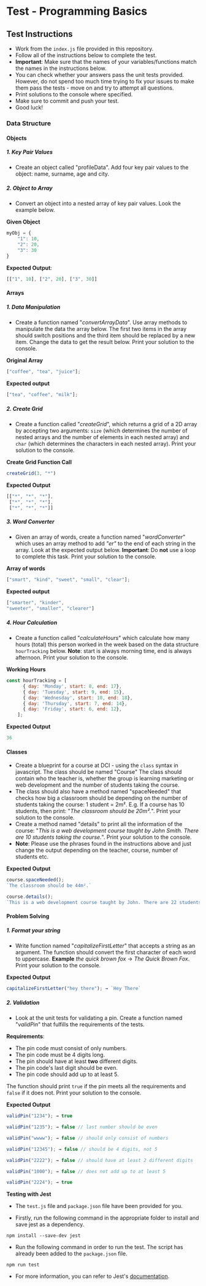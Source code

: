 # Test - Programming Basics

## Test Instructions
* Work from the `index.js` file provided in this repository.
* Follow all of the instructions below to complete the test.
* **Important**: Make sure that the names of your variables/functions match the names in the instructions below.
* You can check whether your answers pass the unit tests provided. However, do not spend too much time trying to fix your issues to make them pass the tests - move on and try to attempt all questions.
* Print solutions to the console where specified.
* Make sure to commit and push your test.
* Good luck!

### Data Structure

#### Objects 
##### 1. Key Pair Values 
* Create an object called "profileData". Add four key pair values to the object: name, surname, age and city.

##### 2. Object to Array
* Convert an object into a nested array of key pair values. Look the example below.

**Given Object**
```javascript
myObj = {
    "1": 10, 
    "2": 20, 
    "3": 30
}
```
**Expected Output**: 
```javascript
[["1", 10], ["2", 20], ["3", 30]]
```

#### Arrays 

##### 1. Data Manipulation
* Create a function named "_convertArrayData_". Use array methods to manipulate the data the array below. The first two items in the array should switch positions and the third item should be replaced by a new item. Change the data to get the result below. Print your solution to the console.

**Original Array**
```javascript
["coffee", "tea", "juice"];
```
**Expected output**
```javascript
["tea", "coffee", "milk"];
```
##### 2. Create Grid
* Create a function called "_createGrid_", which returns a grid of a 2D array by accepting two arguments: `size` (which determines the number of nested arrays and the number of elements in each nested array) and `char` (which determines the characters in each nested array). Print your solution to the console. 

**Create Grid Function Call**
```javascript
createGrid(3, "*")
```
**Expected Output**
```javascript
[["*", "*", "*"], 
 ["*", "*", "*"], 
 ["*", "*", "*"]]
```

##### 3. Word Converter
* Given an array of words, create a function named "_wordConverter_" which uses an array method to add _"er"_ to the end of each string in the array. Look at the expected output below. **Important**: Do **not** use a loop to complete this task. Print your solution to the console.

**Array of words**
```javascript
["smart", "kind", "sweet", "small", "clear"];
```
**Expected output**
```javascript
["smarter", "kinder", 
"sweeter", "smaller", "clearer"]
```
##### 4. Hour Calculation
* Create a function called "_calculateHours_" which calculate how many hours (total) this person worked in the week based on the data structure `hourTracking` below. **Note**: start is always morning time, end is always afternoon. Print your solution to the console.

**Working Hours**
```javascript
const hourTracking = [
      { day: 'Monday', start: 8, end: 17},
      { day: 'Tuesday', start: 9, end: 15},
      { day: 'Wednesday', start: 10, end: 18},
      { day: 'Thursday', start: 7, end: 14},
      { day: 'Friday', start: 6, end: 12},
    ];
```

**Expected Output**
```javascript
36
```

#### Classes 
* Create a blueprint for a course at DCI - using the `class` syntax in javascript. The class should be named "Course" The class should contain who the teacher is, whether the group is learning marketing or web development and the number of students taking the course.
* The class should also have a method named "spaceNeeded" that checks how big a classroom should be depending on the number of students taking the course: 1 student =  2m². E.g. If a course has 10 students, then print: "_The classroom should be 20m²._". Print your solution to the console.
* Create a method named "details" to print all the information of the course: "_This is a web development course taught by John Smith. There are 10 students taking the course._". Print your solution to the console.
* **Note**: Please use the phrases found in the instructions above and just change the output depending on the teacher, course, number of students etc. 

**Expected Output**
```javascript
course.spaceNeeded();
`The classroom should be 44m².`

course.details();
`This is a web development course taught by John. There are 22 students taking the course.`
```

#### Problem Solving 

##### 1. Format your string

* Write function named "_capitalizeFirstLetter_" that accepts a string as an argument. The function should convert the first character of each word to uppercase. **Example** _the quick brown fox_ → _The Quick Brown Fox_. Print your solution to the console.

**Expected Output**
```javascript
capitalizeFirstLetter("hey there"); → `Hey There`
```
##### 2. Validation
* Look at the unit tests for validating a pin. Create a function named "_validPin_" that fulfills the requirements of the tests. 

**Requirements**:
* The pin code must consist of only numbers.
* The pin code must be 4 digits long. 
* The pin should have at least **two** different digits.
* The pin code's last digit should be even.
* The pin code should add up to at least 5. 

The function should print `true` if the pin meets all the requirements and `false` if it does not. Print your solution to the console.

**Expected Output**
```javascript
validPin("1234"); → true

validPin("1235"); → false // last number should be even

validPin("wwww"); → false // should only consist of numbers

validPin("12345"); → false // should be 4 digits, not 5

validPin("2222"); → false // should have at least 2 different digits

validPin("1000"); → false // does not add up to at least 5

validPin("2224"); → true 
```
**Testing with Jest**

* The `test.js` file and `package.json` file have been provided for you.

* Firstly, run the following command in the appropriate folder to install and save jest as a dependency.
```
npm install --save-dev jest
```
* Run the following command in order to run the test. The script has already been added to the `package.json` file.
```
npm run test
```
* For more information, you can refer to Jest's [documentation](https://jestjs.io/docs/en/getting-started).